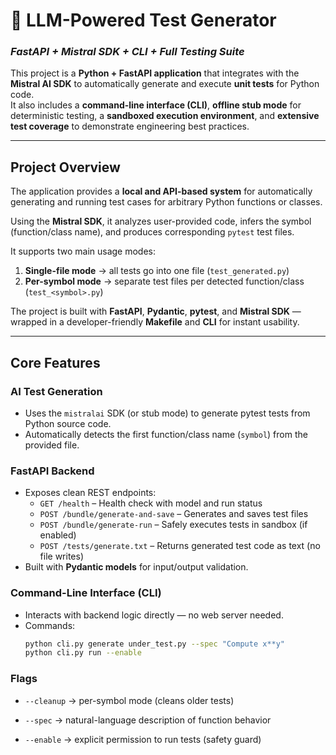 # 🧠 LLM-Powered Test Generator  
### *FastAPI + Mistral SDK + CLI + Full Testing Suite*

This project is a **Python + FastAPI application** that integrates with the **Mistral AI SDK** to automatically generate and execute **unit tests** for Python code.  
It also includes a **command-line interface (CLI)**, **offline stub mode** for deterministic testing, a **sandboxed execution environment**, and **extensive test coverage** to demonstrate engineering best practices.

---

## Project Overview

The application provides a **local and API-based system** for automatically generating and running test cases for arbitrary Python functions or classes.  

Using the **Mistral SDK**, it analyzes user-provided code, infers the symbol (function/class name), and produces corresponding `pytest` test files.  

It supports two main usage modes:
1. **Single-file mode** → all tests go into one file (`test_generated.py`)
2. **Per-symbol mode** → separate test files per detected function/class (`test_<symbol>.py`)

The project is built with **FastAPI**, **Pydantic**, **pytest**, and **Mistral SDK** — wrapped in a developer-friendly **Makefile** and **CLI** for instant usability.

---

## Core Features

### AI Test Generation
- Uses the `mistralai` SDK (or stub mode) to generate pytest tests from Python source code.
- Automatically detects the first function/class name (`symbol`) from the provided file.

### FastAPI Backend
- Exposes clean REST endpoints:
  - `GET /health` – Health check with model and run status  
  - `POST /bundle/generate-and-save` – Generates and saves test files  
  - `POST /bundle/generate-run` – Safely executes tests in sandbox (if enabled)
  - `POST /tests/generate.txt` – Returns generated test code as text (no file writes)
- Built with **Pydantic models** for input/output validation.

### Command-Line Interface (CLI)
- Interacts with backend logic directly — no web server needed.
- Commands:
  ```bash
  python cli.py generate under_test.py --spec "Compute x**y"
  python cli.py run --enable

### Flags

 - `--cleanup` → per-symbol mode (cleans older tests)

 - `--spec` → natural-language description of function behavior

 - `--enable` → explicit permission to run tests (safety guard)
